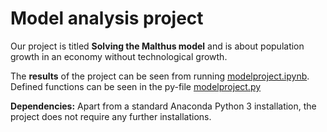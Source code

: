 # Model analysis project

Our project is titled **Solving the Malthus model** and is about population growth in an economy without technological growth.

The **results** of the project can be seen from running [modelproject.ipynb](modelproject.ipynb). Defined functions can be seen in the py-file [modelproject.py](modelproject.py)

**Dependencies:** Apart from a standard Anaconda Python 3 installation, the project does not require any further installations. 
